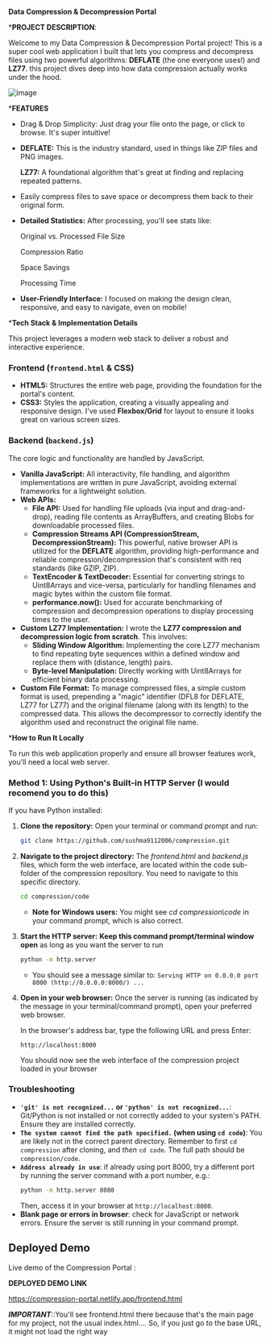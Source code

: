 **Data Compression & Decompression Portal**

 ***PROJECT DESCRIPTION**:
 
Welcome to my Data Compression & Decompression Portal project! This is a super cool web application I built that lets you compress and decompress files using two powerful algorithms: **DEFLATE** (the one everyone uses!) and **LZ77**.
this project dives deep into how data compression actually works under the hood.

![image](https://github.com/user-attachments/assets/47da713f-8045-4dac-8bb7-54542a9695ba)

***FEATURES**

  * Drag & Drop Simplicity: Just drag your file onto the page, or click to browse. It's super intuitive\!
  *
      **DEFLATE:** This is the industry standard, used in things like ZIP files and PNG images.
      
      **LZ77:** A foundational algorithm that's great at finding and replacing repeated patterns.
  * Easily compress files to save space or decompress them back to their original form.
  * **Detailed Statistics:** After processing, you'll see stats like:
    
    Original vs. Processed File Size
    
    Compression Ratio
    
    Space Savings
    
    Processing Time
    
  * **User-Friendly Interface:** I focused on making the design clean, responsive, and easy to navigate, even on mobile!
  


 ***Tech Stack & Implementation Details**

This project leverages a modern web stack to deliver a robust and interactive experience.

### Frontend (`frontend.html` & CSS)

  * **HTML5:** Structures the entire web page, providing the foundation for the portal's content.
  * **CSS3:** Styles the application, creating a visually appealing and responsive design. I've used **Flexbox/Grid** for layout to ensure it looks great on various screen sizes.

### Backend (`backend.js`)

The core logic and functionality are handled by JavaScript.

  * **Vanilla JavaScript:** All interactivity, file handling, and algorithm implementations are written in pure JavaScript, avoiding external frameworks for a lightweight solution.
  * **Web APIs:**
      * **File API:** Used for handling file uploads (via input and drag-and-drop), reading file contents as ArrayBuffers, and creating Blobs for downloadable processed files.
      * **Compression Streams API (CompressionStream, DecompressionStream):** This powerful, native browser API is utilized for the **DEFLATE** algorithm, providing high-performance and reliable compression/decompression that's consistent with req standards (like GZIP, ZIP).
      * **TextEncoder & TextDecoder:** Essential for converting strings to Uint8Arrays and vice-versa, particularly for handling filenames and magic bytes within the custom file format.
      * **performance.now():** Used for accurate benchmarking of compression and decompression operations to display processing times to the user.
  * **Custom LZ77 Implementation:** I wrote the **LZ77 compression and decompression logic from scratch**. This involves:
      * **Sliding Window Algorithm:** Implementing the core LZ77 mechanism to find repeating byte sequences within a defined window and replace them with (distance, length) pairs.
      * **Byte-level Manipulation:** Directly working with Uint8Arrays for efficient binary data processing.
  * **Custom File Format:** To manage compressed files, a simple custom format is used, prepending a "magic" identifier (DFL8 for DEFLATE, LZ77 for LZ77) and the original filename (along with its length) to the compressed data. This allows the decompressor to correctly identify the algorithm used and reconstruct the original file name.

***How to Run It Locally**

To run this web application properly and ensure all browser features work, you'll need a local web server. 

### Method 1: Using Python's Built-in HTTP Server (I would recomend you to do this)

If you have Python installed:

1.  **Clone the repository:**
    Open your terminal or command prompt and run:
    ```bash
    git clone https://github.com/sushma9112006/compression.git
    ```
2.  **Navigate to the project directory:**
    The *frontend.html* and *backend.js* files, which form the web interface, are located within the code sub-folder of the compression repository. You need to navigate to this specific directory.

    ```bash
    cd compression/code
    ```

    * **Note for Windows users:** You might see *cd compression\code* in your command prompt, which is also correct.

3.  **Start the HTTP server:**
    **Keep this command prompt/terminal window open** as long as you want the server to run 

    ```bash
    python -m http.server
    ```
    * You should see a message similar to: `Serving HTTP on 0.0.0.0 port 8000 (http://0.0.0.0:8000/) ...`

4.  **Open in your web browser:**
    Once the server is running (as indicated by the message in your terminal/command prompt), open your preferred web browser.

    In the browser's address bar, type the following URL and press Enter:

    ```
    http://localhost:8000
    ```

    You should now see the web interface of the compression project loaded in your browser

### Troubleshooting

* **`'git' is not recognized...` or `'python' is not recognized...`**:
   Git/Python is not installed or not correctly added to your system's PATH. Ensure they are installed correctly.
* **`The system cannot find the path specified.` (when using `cd code`)**:
    You are likely not in the correct parent directory. Remember to first `cd compression` after cloning, and *then* `cd code`. The full path should be `compression/code`.
* **`Address already in use`**:
    if already using port 8000, try a different port by running the server command with a port number, e.g.:
    ```bash
    python -m http.server 8080
    ```
    Then, access it in your browser at `http://localhost:8080`.
* **Blank page or errors in browser**:
 check for JavaScript or network errors. Ensure the server is still running in your command prompt.



## Deployed Demo

Live demo of the Compression Portal :

**DEPLOYED DEMO LINK**

https://compression-portal.netlify.app/frontend.html

***IMPORTANT***::You'll see frontend.html there because that's the main page for my project, not the usual index.html.... So, if you just go to the base URL, it might not load the right way
